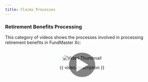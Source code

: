 ```yaml
---
title: Claims Processes
---
```


### Retirement Benefits Processing

This category of videos shows the processes involved in processing retirement benefits in FundMaster Xc:

<div class="videos-grid">
  <div v-for="(video, index) in videos" :key="video.id" class="video-item" @click="openModal(video, index)">
    <img :src="video.thumbnail" alt="Video Thumbnail">
    <div class="play-overlay">▶</div>
    <p>{{ video.description }}</p>
  </div>
</div>

<template>
  <div class="video-modal" v-if="currentVideo">
    <div class="video-modal-overlay" @click="closeModal">
      <div class="video-modal-frame">
        <iframe 
          :src="currentVideo.autoPlayUrl" 
          frameborder="0" 
          allow="accelerometer; autoplay; clipboard-write; encrypted-media; gyroscope; picture-in-picture; web-share"
          allowfullscreen>
        </iframe>
      </div>
      <button class="close-modal" @click="closeModal">Close</button>
      <button class="next-video" v-if="currentIndex < videos.length - 1" @click="nextVideo">Next Video ⏭️</button>
    </div>
  </div>
</template>

<script>
export default {
  data() {
    return {
      videos: [
        {
          id: 1,
          thumbnail: "https://img.youtube.com/vi/nR9zff9Nf94/hqdefault.jpg",
          videoUrl: "https://www.youtube.com/embed/nR9zff9Nf94",
          description: "Claim initiation process"
        },
        {
          id: 2,
          thumbnail: "https://img.youtube.com/vi/GFa3dcCBhk0/hqdefault.jpg",
          videoUrl: "https://www.youtube.com/embed/GFa3dcCBhk0",
          description: "Normal retirement benefits calculation process"
        }
        // Add more videos here...
      ],
      currentVideo: null,
      currentIndex: null
    };
  },
  methods: {
    openModal(video, index) {
      this.currentIndex = index;
      this.currentVideo = { ...video, autoPlayUrl: video.videoUrl + "?autoplay=1" };
    },
    closeModal(event) {
      if (!event || event.target.classList.contains("video-modal-overlay") || event.target.classList.contains("close-modal")) {
        this.currentVideo = null;
      }
    },
    nextVideo() {
      if (this.currentIndex < this.videos.length - 1) {
        this.openModal(this.videos[this.currentIndex + 1], this.currentIndex + 1);
      }
    }
  }
};
</script>

<style>
/* Grid Layout */
.videos-grid {
  display: grid;
  grid-template-columns: repeat(auto-fit, minmax(250px, 1fr));
  grid-gap: 20px;
  padding: 20px;
}

/* Video Thumbnails */
.video-item {
  position: relative;
  text-align: center;
  cursor: pointer;
}

.video-item img {
  max-width: 100%;
  border-radius: 8px;
  transition: transform 0.3s ease;
}

.video-item:hover img {
  transform: scale(1.05);
}

/* Play Button Overlay */
.play-overlay {
  position: absolute;
  top: 50%;
  left: 50%;
  transform: translate(-50%, -50%);
  font-size: 50px;
  color: white;
  background: rgba(0, 0, 0, 0.6);
  border-radius: 50%;
  padding: 10px 20px;
  opacity: 0.8;
  transition: opacity 0.3s;
}

.video-item:hover .play-overlay {
  opacity: 1;
}

/* Video Modal */
.video-modal-overlay {
  position: fixed;
  top: 0;
  left: 0;
  width: 100%;
  height: 100%;
  background-color: rgba(0, 0, 0, 0.7);
  display: flex;
  justify-content: center;
  align-items: center;
  z-index: 9999;
  backdrop-filter: blur(5px);
}

.video-modal-frame {
  position: relative;
  width: 60%;
  padding-bottom: 33.75%;
  height: 0;
}

.video-modal-frame iframe {
  position: absolute;
  width: 100%;
  height: 90%;
}

/* Close Button */
.close-modal {
  position: absolute;
  top: 15px;
  right: 15px;
  background-color: red;
  color: white;
  border: none;
  font-size: 18px;
  cursor: pointer;
  padding: 8px 12px;
  border-radius: 5px;
  transition: background-color 0.3s ease;
}

.close-modal:hover {
  background-color: darkred;
}

/* Next Video Button */
.next-video {
  position: absolute;
  bottom: 15px;
  right: 15px;
  background-color: #007bff;
  color: white;
  border: none;
  font-size: 16px;
  cursor: pointer;
  padding: 10px 15px;
  border-radius: 5px;
  transition: background-color 0.3s ease;
}

.next-video:hover {
  background-color: #0056b3;
}
</style>
